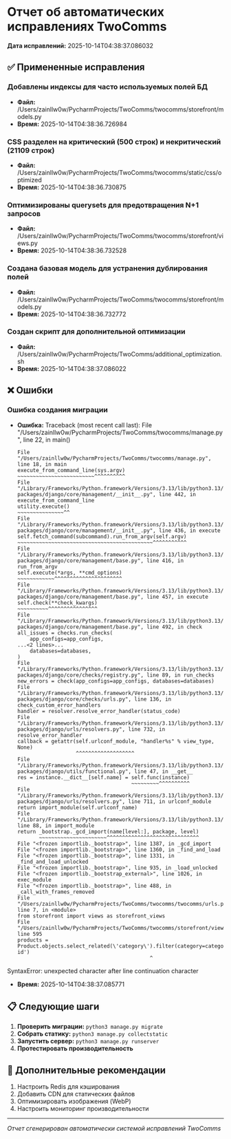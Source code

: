 # Отчет об автоматических исправлениях TwoComms

**Дата исправлений:** 2025-10-14T04:38:37.086032

## ✅ Примененные исправления

### Добавлены индексы для часто используемых полей БД
- **Файл:** /Users/zainllw0w/PycharmProjects/TwoComms/twocomms/storefront/models.py
- **Время:** 2025-10-14T04:38:36.726984

### CSS разделен на критический (500 строк) и некритический (21109 строк)
- **Файл:** /Users/zainllw0w/PycharmProjects/TwoComms/twocomms/static/css/optimized
- **Время:** 2025-10-14T04:38:36.730875

### Оптимизированы querysets для предотвращения N+1 запросов
- **Файл:** /Users/zainllw0w/PycharmProjects/TwoComms/twocomms/storefront/views.py
- **Время:** 2025-10-14T04:38:36.732528

### Создана базовая модель для устранения дублирования полей
- **Файл:** /Users/zainllw0w/PycharmProjects/TwoComms/twocomms/storefront/models.py
- **Время:** 2025-10-14T04:38:36.732772

### Создан скрипт для дополнительной оптимизации
- **Файл:** /Users/zainllw0w/PycharmProjects/TwoComms/additional_optimization.sh
- **Время:** 2025-10-14T04:38:37.086022

## ❌ Ошибки

### Ошибка создания миграции
- **Ошибка:** Traceback (most recent call last):
  File "/Users/zainllw0w/PycharmProjects/TwoComms/twocomms/manage.py", line 22, in <module>
    main()
    ~~~~^^
  File "/Users/zainllw0w/PycharmProjects/TwoComms/twocomms/manage.py", line 18, in main
    execute_from_command_line(sys.argv)
    ~~~~~~~~~~~~~~~~~~~~~~~~~^^^^^^^^^^
  File "/Library/Frameworks/Python.framework/Versions/3.13/lib/python3.13/site-packages/django/core/management/__init__.py", line 442, in execute_from_command_line
    utility.execute()
    ~~~~~~~~~~~~~~~^^
  File "/Library/Frameworks/Python.framework/Versions/3.13/lib/python3.13/site-packages/django/core/management/__init__.py", line 436, in execute
    self.fetch_command(subcommand).run_from_argv(self.argv)
    ~~~~~~~~~~~~~~~~~~~~~~~~~~~~~~~~~~~~~~~~~~~~^^^^^^^^^^^
  File "/Library/Frameworks/Python.framework/Versions/3.13/lib/python3.13/site-packages/django/core/management/base.py", line 416, in run_from_argv
    self.execute(*args, **cmd_options)
    ~~~~~~~~~~~~^^^^^^^^^^^^^^^^^^^^^^
  File "/Library/Frameworks/Python.framework/Versions/3.13/lib/python3.13/site-packages/django/core/management/base.py", line 457, in execute
    self.check(**check_kwargs)
    ~~~~~~~~~~^^^^^^^^^^^^^^^^
  File "/Library/Frameworks/Python.framework/Versions/3.13/lib/python3.13/site-packages/django/core/management/base.py", line 492, in check
    all_issues = checks.run_checks(
        app_configs=app_configs,
    ...<2 lines>...
        databases=databases,
    )
  File "/Library/Frameworks/Python.framework/Versions/3.13/lib/python3.13/site-packages/django/core/checks/registry.py", line 89, in run_checks
    new_errors = check(app_configs=app_configs, databases=databases)
  File "/Library/Frameworks/Python.framework/Versions/3.13/lib/python3.13/site-packages/django/core/checks/urls.py", line 136, in check_custom_error_handlers
    handler = resolver.resolve_error_handler(status_code)
  File "/Library/Frameworks/Python.framework/Versions/3.13/lib/python3.13/site-packages/django/urls/resolvers.py", line 732, in resolve_error_handler
    callback = getattr(self.urlconf_module, "handler%s" % view_type, None)
                       ^^^^^^^^^^^^^^^^^^^
  File "/Library/Frameworks/Python.framework/Versions/3.13/lib/python3.13/site-packages/django/utils/functional.py", line 47, in __get__
    res = instance.__dict__[self.name] = self.func(instance)
                                         ~~~~~~~~~^^^^^^^^^^
  File "/Library/Frameworks/Python.framework/Versions/3.13/lib/python3.13/site-packages/django/urls/resolvers.py", line 711, in urlconf_module
    return import_module(self.urlconf_name)
  File "/Library/Frameworks/Python.framework/Versions/3.13/lib/python3.13/importlib/__init__.py", line 88, in import_module
    return _bootstrap._gcd_import(name[level:], package, level)
           ~~~~~~~~~~~~~~~~~~~~~~^^^^^^^^^^^^^^^^^^^^^^^^^^^^^^
  File "<frozen importlib._bootstrap>", line 1387, in _gcd_import
  File "<frozen importlib._bootstrap>", line 1360, in _find_and_load
  File "<frozen importlib._bootstrap>", line 1331, in _find_and_load_unlocked
  File "<frozen importlib._bootstrap>", line 935, in _load_unlocked
  File "<frozen importlib._bootstrap_external>", line 1026, in exec_module
  File "<frozen importlib._bootstrap>", line 488, in _call_with_frames_removed
  File "/Users/zainllw0w/PycharmProjects/TwoComms/twocomms/twocomms/urls.py", line 7, in <module>
    from storefront import views as storefront_views
  File "/Users/zainllw0w/PycharmProjects/TwoComms/twocomms/storefront/views.py", line 595
    products = Product.objects.select_related(\'category\').filter(category=category).order_by('-id')
                                               ^
SyntaxError: unexpected character after line continuation character

- **Время:** 2025-10-14T04:38:37.085771

## 📋 Следующие шаги

1. **Проверить миграции:** `python3 manage.py migrate`
2. **Собрать статику:** `python3 manage.py collectstatic`
3. **Запустить сервер:** `python3 manage.py runserver`
4. **Протестировать производительность**

## 🔧 Дополнительные рекомендации

1. Настроить Redis для кэширования
2. Добавить CDN для статических файлов
3. Оптимизировать изображения (WebP)
4. Настроить мониторинг производительности

---
*Отчет сгенерирован автоматически системой исправлений TwoComms*
